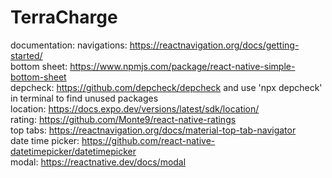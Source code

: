 # TerraCharge
documentation:
  navigations: https://reactnavigation.org/docs/getting-started/ <br />
  bottom sheet: https://www.npmjs.com/package/react-native-simple-bottom-sheet <br />
  depcheck: https://github.com/depcheck/depcheck and use 'npx depcheck' in terminal to find unused packages <br />
  location: https://docs.expo.dev/versions/latest/sdk/location/ <br/>
  rating: https://github.com/Monte9/react-native-ratings <br/>
  top tabs: https://reactnavigation.org/docs/material-top-tab-navigator <br/>
  date time picker: https://github.com/react-native-datetimepicker/datetimepicker <br/>
  modal: https://reactnative.dev/docs/modal <br/>